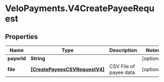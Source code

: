 # VeloPayments.V4CreatePayeeRequest

## Properties

Name | Type | Description | Notes
------------ | ------------- | ------------- | -------------
**payorId** | **String** |  | [optional] 
**file** | [**[CreatePayeesCSVRequestV4]**](CreatePayeesCSVRequestV4.md) | CSV File of payee data | [optional] 


